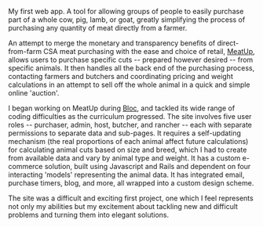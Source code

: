 My first web app. A tool for allowing groups of people to easily purchase part of a whole cow, pig, lamb, or goat, greatly simplifying the process of purchasing any quantity of meat directly from a farmer.

An attempt to merge the monetary and transparency benefits of direct-from-farm CSA meat purchasing with the ease and choice of retail, [MeatUp](https://meatup.in), allows users to purchase specific cuts -- prepared however desired -- from specific animals. It then handles all the back end of the purchasing process, contacting farmers and butchers and coordinating pricing and weight calculations in an attempt to sell off the whole animal in a quick and simple online 'auction'.

I began working on MeatUp during [Bloc](/resume#bloc), and tackled its wide range of coding difficulties as the curriculum progressed. The site involves five user roles -- purchaser, admin, host, butcher, and rancher -- each with separate permissions to separate data and sub-pages. It requires a self-updating mechanism (the real proportions of each animal affect future calculations) for calculating animal cuts based on size and breed, which I had to create from available data and vary by animal type and weight. It has a custom e-commerce solution, built using Javascript and Rails and dependent on four interacting 'models' representing the animal data. It has integrated email, purchase timers, blog, and more, all wrapped into a custom design scheme.

The site was a difficult and exciting first project, one which I feel represents not only my abilities but my excitement about tackling new and difficult problems and turning them into elegant solutions.
